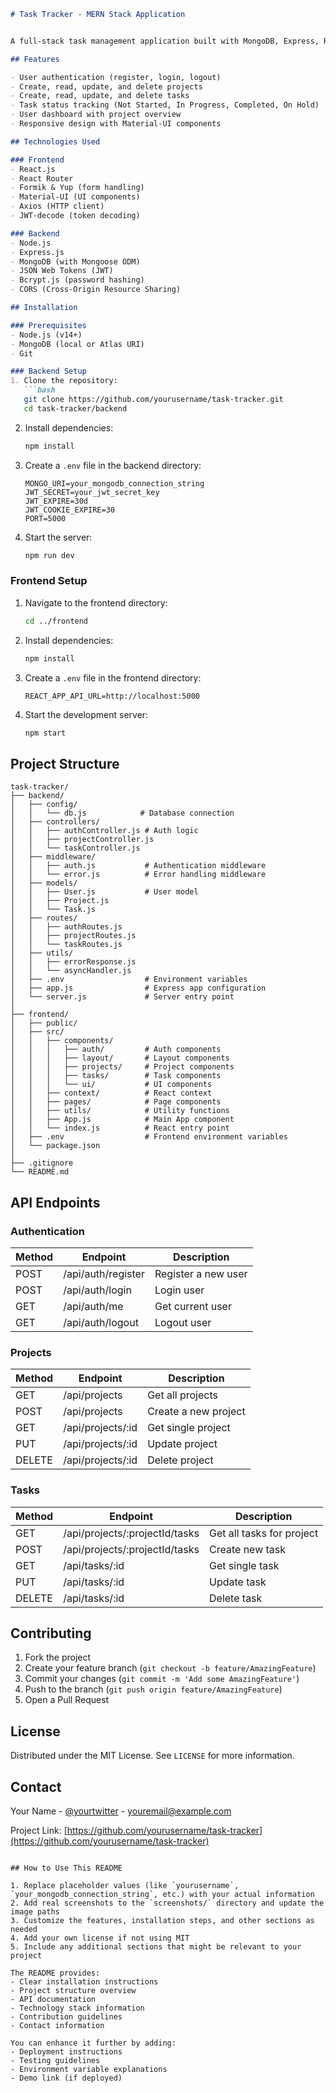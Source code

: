 ```markdown
# Task Tracker - MERN Stack Application


A full-stack task management application built with MongoDB, Express, React, and Node.js (MERN stack) with JWT authentication.

## Features

- User authentication (register, login, logout)
- Create, read, update, and delete projects
- Create, read, update, and delete tasks
- Task status tracking (Not Started, In Progress, Completed, On Hold)
- User dashboard with project overview
- Responsive design with Material-UI components

## Technologies Used

### Frontend
- React.js
- React Router
- Formik & Yup (form handling)
- Material-UI (UI components)
- Axios (HTTP client)
- JWT-decode (token decoding)

### Backend
- Node.js
- Express.js
- MongoDB (with Mongoose ODM)
- JSON Web Tokens (JWT)
- Bcrypt.js (password hashing)
- CORS (Cross-Origin Resource Sharing)

## Installation

### Prerequisites
- Node.js (v14+)
- MongoDB (local or Atlas URI)
- Git

### Backend Setup
1. Clone the repository:
   ```bash
   git clone https://github.com/yourusername/task-tracker.git
   cd task-tracker/backend
   ```

2. Install dependencies:
   ```bash
   npm install
   ```

3. Create a `.env` file in the backend directory:
   ```env
   MONGO_URI=your_mongodb_connection_string
   JWT_SECRET=your_jwt_secret_key
   JWT_EXPIRE=30d
   JWT_COOKIE_EXPIRE=30
   PORT=5000
   ```

4. Start the server:
   ```bash
   npm run dev
   ```

### Frontend Setup
1. Navigate to the frontend directory:
   ```bash
   cd ../frontend
   ```

2. Install dependencies:
   ```bash
   npm install
   ```

3. Create a `.env` file in the frontend directory:
   ```env
   REACT_APP_API_URL=http://localhost:5000
   ```

4. Start the development server:
   ```bash
   npm start
   ```

## Project Structure

```
task-tracker/
├── backend/
│   ├── config/
│   │   └── db.js            # Database connection
│   ├── controllers/
│   │   ├── authController.js # Auth logic
│   │   ├── projectController.js
│   │   └── taskController.js
│   ├── middleware/
│   │   ├── auth.js           # Authentication middleware
│   │   └── error.js          # Error handling middleware
│   ├── models/
│   │   ├── User.js           # User model
│   │   ├── Project.js
│   │   └── Task.js
│   ├── routes/
│   │   ├── authRoutes.js
│   │   ├── projectRoutes.js
│   │   └── taskRoutes.js
│   ├── utils/
│   │   ├── errorResponse.js
│   │   └── asyncHandler.js
│   ├── .env                  # Environment variables
│   ├── app.js                # Express app configuration
│   └── server.js             # Server entry point
│
├── frontend/
│   ├── public/
│   ├── src/
│   │   ├── components/
│   │   │   ├── auth/         # Auth components
│   │   │   ├── layout/       # Layout components
│   │   │   ├── projects/     # Project components
│   │   │   ├── tasks/        # Task components
│   │   │   └── ui/           # UI components
│   │   ├── context/          # React context
│   │   ├── pages/            # Page components
│   │   ├── utils/            # Utility functions
│   │   ├── App.js            # Main App component
│   │   └── index.js          # React entry point
│   ├── .env                  # Frontend environment variables
│   └── package.json
│
├── .gitignore
└── README.md
```

## API Endpoints

### Authentication
| Method | Endpoint          | Description                |
|--------|-------------------|----------------------------|
| POST   | /api/auth/register | Register a new user        |
| POST   | /api/auth/login    | Login user                 |
| GET    | /api/auth/me       | Get current user           |
| GET    | /api/auth/logout   | Logout user                |

### Projects
| Method | Endpoint          | Description                |
|--------|-------------------|----------------------------|
| GET    | /api/projects     | Get all projects           |
| POST   | /api/projects     | Create a new project       |
| GET    | /api/projects/:id | Get single project         |
| PUT    | /api/projects/:id | Update project             |
| DELETE | /api/projects/:id | Delete project             |

### Tasks
| Method | Endpoint                          | Description                |
|--------|-----------------------------------|----------------------------|
| GET    | /api/projects/:projectId/tasks    | Get all tasks for project  |
| POST   | /api/projects/:projectId/tasks    | Create new task            |
| GET    | /api/tasks/:id                    | Get single task            |
| PUT    | /api/tasks/:id                    | Update task                |
| DELETE | /api/tasks/:id                    | Delete task                |

## Contributing

1. Fork the project
2. Create your feature branch (`git checkout -b feature/AmazingFeature`)
3. Commit your changes (`git commit -m 'Add some AmazingFeature'`)
4. Push to the branch (`git push origin feature/AmazingFeature`)
5. Open a Pull Request

## License

Distributed under the MIT License. See `LICENSE` for more information.

## Contact

Your Name - [@yourtwitter](https://twitter.com/yourtwitter) - youremail@example.com

Project Link: [https://github.com/yourusername/task-tracker](https://github.com/yourusername/task-tracker)
```

## How to Use This README

1. Replace placeholder values (like `yourusername`, `your_mongodb_connection_string`, etc.) with your actual information
2. Add real screenshots to the `screenshots/` directory and update the image paths
3. Customize the features, installation steps, and other sections as needed
4. Add your own license if not using MIT
5. Include any additional sections that might be relevant to your project

The README provides:
- Clear installation instructions
- Project structure overview
- API documentation
- Technology stack information
- Contribution guidelines
- Contact information

You can enhance it further by adding:
- Deployment instructions
- Testing guidelines
- Environment variable explanations
- Demo link (if deployed)
